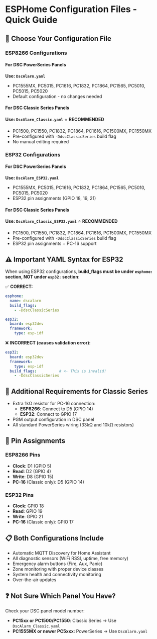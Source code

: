 # ESPHome Configuration Files - Quick Guide

## 📁 Choose Your Configuration File

### ESP8266 Configurations
#### For DSC PowerSeries Panels
**Use: `DscAlarm.yaml`**
- PC1555MX, PC5015, PC1616, PC1832, PC1864, PC1565, PC5010, PC5015, PC5020
- Default configuration - no changes needed

#### For DSC Classic Series Panels  
**Use: `DscAlarm_Classic.yaml`** ⭐ **RECOMMENDED**
- PC1500, PC1550, PC1832, PC1864, PC1616, PC1500MX, PC1550MX
- Pre-configured with `-DdscClassicSeries` build flag
- No manual editing required

### ESP32 Configurations
#### For DSC PowerSeries Panels
**Use: `DscAlarm_ESP32.yaml`**
- PC1555MX, PC5015, PC1616, PC1832, PC1864, PC1565, PC5010, PC5015, PC5020
- ESP32 pin assignments (GPIO 18, 19, 21)

#### For DSC Classic Series Panels
**Use: `DscAlarm_Classic_ESP32.yaml`** ⭐ **RECOMMENDED**
- PC1500, PC1550, PC1832, PC1864, PC1616, PC1500MX, PC1550MX
- Pre-configured with `-DdscClassicSeries` build flag
- ESP32 pin assignments + PC-16 support

## ⚠️ Important YAML Syntax for ESP32
When using ESP32 configurations, **build_flags must be under `esphome:` section, NOT under `esp32:` section**:

✅ **CORRECT:**
```yaml
esphome:
  name: dscalarm
  build_flags:
    - -DdscClassicSeries

esp32:
  board: esp32dev
  framework:
    type: esp-idf
```

❌ **INCORRECT (causes validation error):**
```yaml
esp32:
  board: esp32dev
  framework:
    type: esp-idf
  build_flags:          # <- This is invalid!
    - -DdscClassicSeries
```

## 🔧 Additional Requirements for Classic Series
- Extra 1kΩ resistor for PC-16 connection:
  - **ESP8266**: Connect to D5 (GPIO 14)
  - **ESP32**: Connect to GPIO 17  
- PGM output configuration in DSC panel
- All standard PowerSeries wiring (33kΩ and 10kΩ resistors)

## 📌 Pin Assignments

### ESP8266 Pins
- **Clock**: D1 (GPIO 5)
- **Read**: D2 (GPIO 4)  
- **Write**: D8 (GPIO 15)
- **PC-16** (Classic only): D5 (GPIO 14)

### ESP32 Pins
- **Clock**: GPIO 18
- **Read**: GPIO 19
- **Write**: GPIO 21
- **PC-16** (Classic only): GPIO 17

## 📋 Both Configurations Include
- Automatic MQTT Discovery for Home Assistant
- All diagnostic sensors (WiFi RSSI, uptime, free memory)
- Emergency alarm buttons (Fire, Aux, Panic)
- Zone monitoring with proper device classes
- System health and connectivity monitoring
- Over-the-air updates

## ❓ Not Sure Which Panel You Have?
Check your DSC panel model number:
- **PC15xx or PC1500/PC1550**: Classic Series → Use `DscAlarm_Classic.yaml`
- **PC1555MX or newer PC5xxx**: PowerSeries → Use `DscAlarm.yaml`